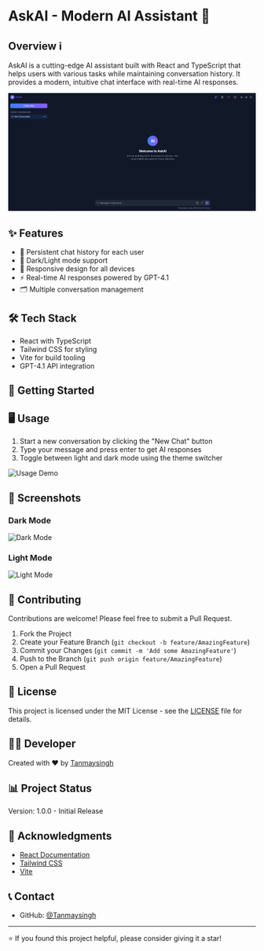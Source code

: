 # AskAI - Modern AI Assistant 🤖 

## Overview ℹ️

AskAI is a cutting-edge AI assistant built with React and TypeScript that helps users with various tasks while maintaining conversation history. It provides a modern, intuitive chat interface with real-time AI responses.

![Demo Screenshot](./assets/demo.png)

## ✨ Features

- 💬 Persistent chat history for each user
- 🌙 Dark/Light mode support
- 📱 Responsive design for all devices
- ⚡ Real-time AI responses powered by GPT-4.1
- 🗂️ Multiple conversation management

## 🛠️ Tech Stack

- React with TypeScript
- Tailwind CSS for styling
- Vite for build tooling
- GPT-4.1 API integration

## 🚀 Getting Started

## 🖥️ Usage

1. Start a new conversation by clicking the "New Chat" button
2. Type your message and press enter to get AI responses
3. Toggle between light and dark mode using the theme switcher

![Usage Demo](./assets/usage.gif)

## 🎨 Screenshots

### Dark Mode
![Dark Mode](./assets/dark-mode.png)

### Light Mode
![Light Mode](./assets/light-mode.png)

## 🤝 Contributing

Contributions are welcome! Please feel free to submit a Pull Request.

1. Fork the Project
2. Create your Feature Branch (`git checkout -b feature/AmazingFeature`)
3. Commit your Changes (`git commit -m 'Add some AmazingFeature'`)
4. Push to the Branch (`git push origin feature/AmazingFeature`)
5. Open a Pull Request

## 📝 License

This project is licensed under the MIT License - see the [LICENSE](LICENSE) file for details.

## 👨‍💻 Developer

Created with ❤️ by [Tanmaysingh](https://github.com/Tanmaysingh)

## 📊 Project Status

Version: 1.0.0 - Initial Release

## 🙏 Acknowledgments

- [React Documentation](https://reactjs.org/)
- [Tailwind CSS](https://tailwindcss.com/)
- [Vite](https://vitejs.dev/)

## 📞 Contact

- GitHub: [@Tanmaysingh](https://github.com/Tanmaysingh3856)

---

⭐ If you found this project helpful, please consider giving it a star!
